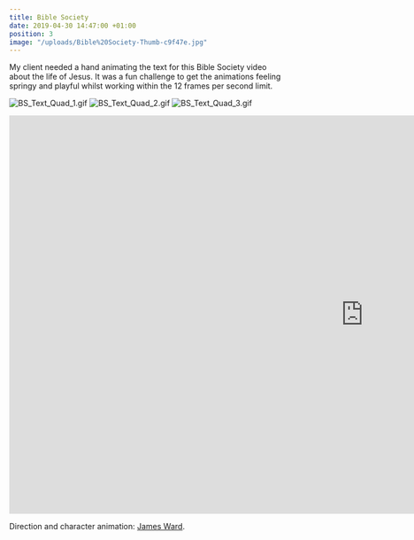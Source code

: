 ```yaml
---
title: Bible Society
date: 2019-04-30 14:47:00 +01:00
position: 3
image: "/uploads/Bible%20Society-Thumb-c9f47e.jpg"
---
```


My client needed a hand animating the text for this Bible Society video about the life of Jesus. It was a fun challenge to get the animations feeling springy and playful whilst working within the 12 frames per second limit.

![BS_Text_Quad_1.gif](/uploads/BS_Text_Quad_1.gif)
![BS_Text_Quad_2.gif](/uploads/BS_Text_Quad_2.gif)
![BS_Text_Quad_3.gif](/uploads/BS_Text_Quad_3.gif)

<iframe width="1280" height="720" src="https://www.youtube.com/embed/O9GSs5B-0yQ" frameborder="0" allow="accelerometer; autoplay; encrypted-media; gyroscope; picture-in-picture" allowfullscreen></iframe>

Direction and character animation: [James Ward](http://www.jamesward.tv/).


